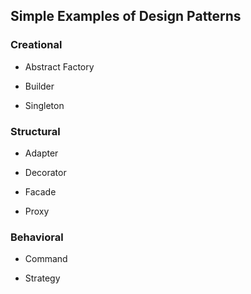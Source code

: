 ## Simple Examples of Design Patterns

### Creational

- Abstract Factory

- Builder

- Singleton

### Structural

- Adapter

- Decorator

- Facade

- Proxy

### Behavioral

- Command

- Strategy
